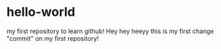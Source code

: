 # hello-world
my first repository to learn github!
Hey hey heeyy  this is my first change "commit" on my first repository!
